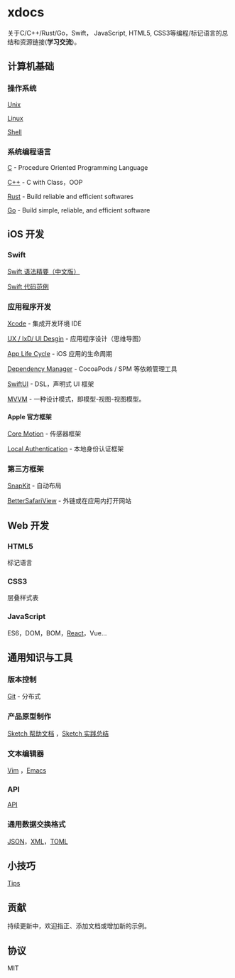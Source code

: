 # xdocs

关于C/C++/Rust/Go，Swift， JavaScript,  HTML5, CSS3等编程/标记语言的总结和资源链接(**学习交流**)。



## 计算机基础

### 操作系统

[Unix](os/unix.md)	

[Linux](os/linux.md)	

[Shell](os/shell.md) 

### 系统编程语言

[C](c/C语言由源代码生成可执行文件的过程.md) - Procedure Oriented Programming Language

[C++](cpp/cpp.md) - C with Class，OOP

[Rust](rust/rust.md)  - Build reliable and efficient softwares

[Go](golang/golang.md) - Build simple, reliable, and efficient software



## iOS 开发

### Swift

[Swift 语法精要（中文版）](swift/swift_zh.md)	

[Swift 代码范例](swift/code.md)

### 应用程序开发

[Xcode](swift/xcode.md) - 集成开发环境 IDE

[UX / IxD/ UI Desgin](images/APPDesign.png) - 应用程序设计（思维导图）

[App Life Cycle](swift/appLifeCycle.md)	- iOS 应用的生命周期

[Dependency Manager](swift/dependencyManager.md)	- CocoaPods / SPM 等依赖管理工具

[SwiftUI](swift/swiftui.md)	- DSL，声明式 UI 框架

[MVVM](swift/mvvm.md) - 一种设计模式，即模型-视图-视图模型。

#### Apple 官方框架

[Core Motion](swift/cm.md) - 传感器框架

[Local Authentication](la.md) - 本地身份认证框架

### 第三方框架

[SnapKit](swift/snapkit.md) - 自动布局

[BetterSafariView](swift/BetterSafariView.md) - 外链或在应用内打开网站



## Web 开发

### HTML5

标记语言

### CSS3

层叠样式表

### JavaScript

ES6，DOM，BOM，[React](web/react.md)，Vue…



## 通用知识与工具

### 版本控制

[Git](general/git.md) - 分布式

### 产品原型制作

[Sketch 帮助文档](https://www.sketch.com/docs/) ，[Sketch 实践总结](general/sketch.md)

### 文本编辑器

[Vim](general/vim.md)	，[Emacs](general/emacs.md)

### API

[API](general/api.md)

### 通用数据交换格式

[JSON](general/json.md)，[XML](general/xml.md)，[TOML](general/toml.md)	



## 小技巧

[Tips](tips/tips.md)



## 贡献

持续更新中，欢迎指正、添加文档或增加新的示例。



## 协议

MIT